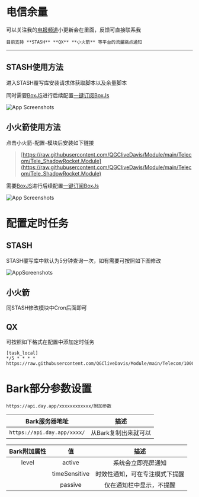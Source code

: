 # 电信余量
可以关注我的[电报频道](https://t.me/CatStudyCase)小更新会在里面，反馈可直接联系我

```
目前支持 **STASH** **QX** **小火箭** 等平台的流量跳点通知
```
---

## STASH使用方法

进入STASH覆写库安装请求体获取脚本以及余量脚本

同时需要[BoxJS](https://raw.githubusercontent.com/chavyleung/scripts/master/box/rewrite/boxjs.rewrite.stash.stoverride)进行后续配置[一键订阅BoxJs](http://boxjs.com/#/sub/add/https%3A%2F%2Fraw.githubusercontent.com%2FQGCliveDavis%2FModule%2Fmain%2FTeleV2.0%2FTele.json)

![App Screenshots](https://raw.githubusercontent.com/QGCliveDavis/Module/main/Telecom/Screenshots/STASH.jpg)

## 小火箭使用方法
点击小火箭-配置-模块后安装如下链接

> [https://raw.githubusercontent.com/QGCliveDavis/Module/main/Telecom/Tele_ShadowRocket.Module](https://raw.githubusercontent.com/QGCliveDavis/Module/main/Telecom/Tele_ShadowRocket.Module)

需要[BoxJS](https://raw.githubusercontent.com/chavyleung/scripts/master/box/rewrite/boxjs.rewrite.surge.sgmodule)进行后续配置[一键订阅BoxJs](http://boxjs.com/#/sub/add/https%3A%2F%2Fraw.githubusercontent.com%2FQGCliveDavis%2FModule%2Fmain%2FTeleV2.0%2FTele.json)

![App Screenshots](https://raw.githubusercontent.com/QGCliveDavis/Module/main/Telecom/Screenshots/Shadow.jpg)

# 配置定时任务
## STASH
STASH覆写库中默认为5分钟查询一次，如有需要可按照如下图修改

![AppScreenshots](https://raw.githubusercontent.com/QGCliveDavis/Module/main/Telecom/Screenshots/CRON.jpg)

## 小火箭
同STASH修改模块中Cron后面即可

## QX
可按照如下格式在配置中添加定时任务
```
[task_local]
*/5 * * * * https://raw.githubusercontent.com/QGCliveDavis/Module/main/Telecom/10000.js
```


# Bark部分参数设置

```
https://api.day.app/xxxxxxxxxxxx/附加参数
```

| Bark服务器地址 | 描述     |
| :------:  | :----: |
| `https://api.day.app/xxxx/`| 从Bark复制出来就可以|

|Bark附加属性|值|描述|
|:----:|:----:|:----:|
|level|active|系统会立即亮屏通知|
||timeSensitive|时效性通知，可在专注模式下提醒|
||passive|仅在通知栏中显示，不提醒|

